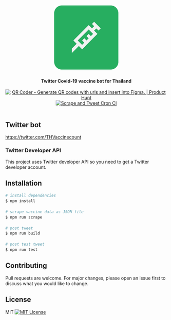 <h1 align="center">
  <a href="https://twitter.com/THVaccinecount">
    <img src="assets/logo-200px.png" alt="Twitter bot logo"/>
	</a>
</h1>

<h4 align="center">
  Twitter Covid-19 vaccine bot for Thailand
</h4>

<div align="center">
  <a href="https://www.producthunt.com/posts/qr-coder?utm_source=badge-featured&utm_medium=badge&utm_souce=badge-qr-coder" target="_blank">
    <img src="https://api.producthunt.com/widgets/embed-image/v1/featured.svg?post_id=293612&theme=light" alt="QR Coder - Generate QR codes with urls and insert into Figma. | Product Hunt" style="width: 250px; height: 54px;" width="250" height="54" />
  </a>
  <a href="https://github.com/nathakits/covid-tracker-twitter-bot/actions/workflows/scrape-tweet-cron.yml">
    <img src="https://github.com/nathakits/covid-tracker-twitter-bot/actions/workflows/scrape-tweet-cron.yml/badge.svg" alt="Scrape and Tweet Cron CI">
  </a>
</div>

<br>

## Twitter bot
https://twitter.com/THVaccinecount

### Twitter Developer API
This project uses Twitter developer API so you need to get a Twitter developer account.

## Installation

```bash
# install dependencies
$ npm install

# scrape vaccine data as JSON file
$ npm run scrape

# post tweet
$ npm run build

# post test tweet
$ npm run test
```

## Contributing
Pull requests are welcome. For major changes, please open an issue first to discuss what you would like to change.

## License
MIT [![MIT License](https://img.shields.io/badge/license-MIT-blue.svg?style=flat)](LICENSE)
